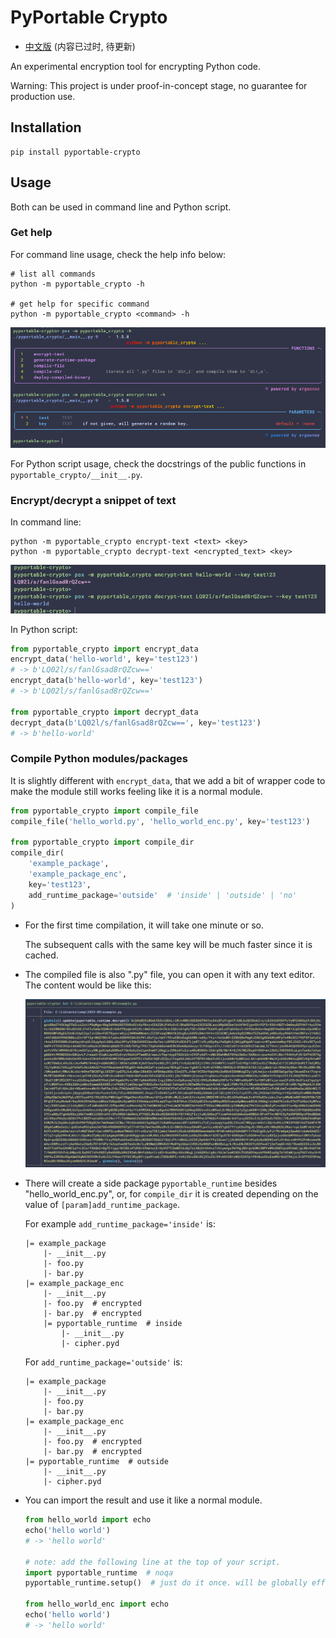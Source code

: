 # PyPortable Crypto

- [中文版](./README.zh.md) (内容已过时, 待更新)

An experimental encryption tool for encrypting Python code.

Warning: This project is under proof-in-concept stage, no guarantee for 
production use.

## Installation

```shell
pip install pyportable-crypto
```

## Usage

Both can be used in command line and Python script.

### Get help

For command line usage, check the help info below:

```shell
# list all commands
python -m pyportable_crypto -h

# get help for specific command
python -m pyportable_crypto <command> -h
```

![](./.assets/153343.png)

For Python script usage, check the docstrings of the public functions in `pyportable_crypto/__init__.py`.

### Encrypt/decrypt a snippet of text

In command line:

```shell
python -m pyportable_crypto encrypt-text <text> <key>
python -m pyportable_crypto decrypt-text <encrypted_text> <key>
```

![](./.assets/155408.png)

In Python script:

```python
from pyportable_crypto import encrypt_data
encrypt_data('hello-world', key='test123')
# -> b'LQ02l/s/fanlGsad8rQZcw=='
encrypt_data(b'hello-world', key='test123')
# -> b'LQ02l/s/fanlGsad8rQZcw=='

from pyportable_crypto import decrypt_data
decrypt_data(b'LQ02l/s/fanlGsad8rQZcw==', key='test123')
# -> b'hello-world'
```

### Compile Python modules/packages

It is slightly different with `encrypt_data`, that we add a bit of wrapper code 
to make the module still works feeling like it is a normal module.

```python
from pyportable_crypto import compile_file
compile_file('hello_world.py', 'hello_world_enc.py', key='test123')

from pyportable_crypto import compile_dir
compile_dir(
    'example_package', 
    'example_package_enc', 
    key='test123', 
    add_runtime_package='outside'  # 'inside' | 'outside' | 'no'
)
```

-   For the first time compilation, it will take one minute or so. 
    
    The subsequent calls with the same key will be much faster since it is cached.

-   The compiled file is also ".py" file, you can open it with any text editor.
    The content would be like this:
    
    ![](./.assets/161018.png)

-   There will create a side package `pyportable_runtime` besides 
    "hello_world_enc.py", or, for `compile_dir` it is created depending on the 
    value of `[param]add_runtime_package`.
    
    For example `add_runtime_package='inside'` is:

    ```
    |= example_package
        |- __init__.py
        |- foo.py
        |- bar.py
    |= example_package_enc
        |- __init__.py
        |- foo.py  # encrypted
        |- bar.py  # encrypted
        |= pyportable_runtime  # inside
            |- __init__.py
            |- cipher.pyd
    ```
    
    For `add_runtime_package='outside'` is:    

    ```
    |= example_package
        |- __init__.py
        |- foo.py
        |- bar.py
    |= example_package_enc
        |- __init__.py
        |- foo.py  # encrypted
        |- bar.py  # encrypted
    |= pyportable_runtime  # outside
        |- __init__.py
        |- cipher.pyd
    ```

-   You can import the result and use it like a normal module.

    ```python
    from hello_world import echo
    echo('hello world')
    # -> 'hello world'
    
    # note: add the following line at the top of your script.
    import pyportable_runtime  # noqa
    pyportable_runtime.setup()  # just do it once. will be globally effected.
    
    from hello_world_enc import echo
    echo('hello world')
    # -> 'hello world'
    ```
